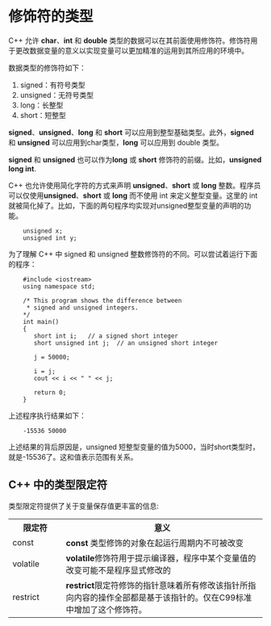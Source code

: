 # 修饰符的类型 

C++ 允许 **char**、**int** 和 **double** 类型的数据可以在其前面使用修饰符。修饰符用于更改数据变量的意义以实现变量可以更加精准的运用到其所应用的环境中。  

数据类型的修饰符如下：

1. signed：有符号类型
2. unsigned：无符号类型
3. long：长整型
4. short：短整型

**signed**、**unsigned**、**long** 和 **short** 可以应用到整型基础类型。此外，**signed** 和 **unsigned** 可以应用到char类型，**long** 可以应用到 double 类型。  

**signed** 和 **unsigned** 也可以作为**long** 或 **short** 修饰符的前缀。比如，**unsigned long int**.   

C++ 也允许使用简化字符的方式来声明 **unsigned**、**short** 或 **long** 整数。程序员可以仅使用**unsigned**、**short** 或 **long** 而不使用 int 来定义整型变量。这里的 int 就被简化掉了。比如，下面的两句程序均实现对unsigned整型变量的声明的功能。

```
    unsigned x;
    unsigned int y;
```

为了理解 C++ 中 signed 和 unsigned 整数修饰符的不同。可以尝试着运行下面的程序：

```
    #include <iostream>
    using namespace std;
     
    /* This program shows the difference between
     * signed and unsigned integers.
    */
    int main()
    {
       short int i;   // a signed short integer
       short unsigned int j;  // an unsigned short integer
    
       j = 50000;
    
       i = j;
       cout << i << " " << j;
    
       return 0;
    }
```

上述程序执行结果如下：

```
    -15536 50000
```

上述结果的背后原因是，unsigned 短整型变量的值为5000，当时short类型时，就是-15536了。这和值表示范围有关系。

## C++ 中的类型限定符 

类型限定符提供了关于变量保存值更丰富的信息:

<table>
<tbody>
<tr>
<th width="90">限定符</th>
<th>意义</th>
</tr>
<tr>
<td>const</td> <td> <b>const</B> 类型修饰的对象在起运行周期内不可被改变</td> 
</tr>
</tr>
<tr>
<td>volatile</td> <td><b>volatile</b>修饰符用于提示编译器，程序中某个变量值的改变可能不是程序显式修改的</td> 
</tr>
</tr>
<tr>
<td>restrict</td> <td><b>restrict</b>限定符修饰的指针意味着所有修改该指针所指向内容的操作全部都是基于该指针的。仅在C99标准中增加了这个修饰符。</td> 
</tr>
</tbody>
</table> 
